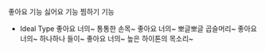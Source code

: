좋아요 기능
싫어요 기능
찜하기 기능
- Ideal Type
좋아요 너의~ 통통한 손목~
좋아요 너의~ 뽀글뽀글 곱슬머리~
좋아요 너의~ 하나하나 들이~
좋아요 너의~ 높은 하이톤의 목소리~